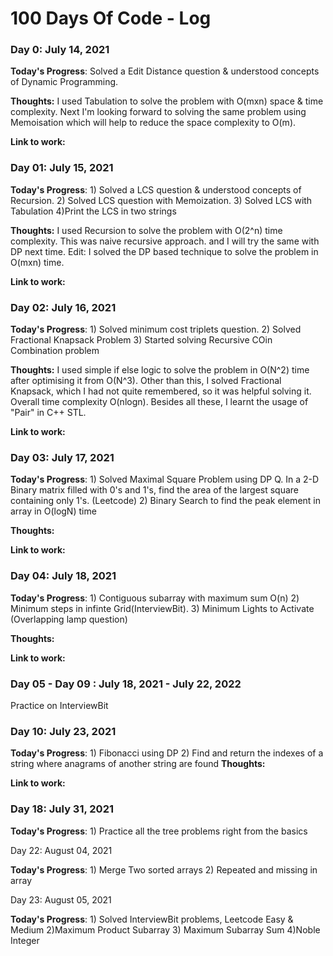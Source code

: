# 100 Days Of Code - Log

### Day 0: July 14, 2021

**Today's Progress**: Solved a Edit Distance question & understood concepts of Dynamic Programming.

**Thoughts:** I used Tabulation to solve the problem with O(mxn) space & time complexity. Next I'm looking forward to solving the same problem using Memoisation which will help to reduce the space complexity to O(m).

**Link to work:** []()

### Day 01: July 15, 2021

**Today's Progress**: 1) Solved a LCS question & understood concepts of Recursion.
2) Solved LCS question with Memoization.
3) Solved LCS with Tabulation
4)Print the LCS in two strings

**Thoughts:** I used Recursion to solve the problem with O(2^n) time complexity. This was  naive recursive approach. and I will try the same with DP next time.
Edit: I solved the DP based technique to solve the problem in O(mxn) time.

**Link to work:** []()

### Day 02: July 16, 2021

**Today's Progress**: 1) Solved minimum cost triplets question.
2) Solved Fractional Knapsack Problem
3) Started solving Recursive COin Combination problem

**Thoughts:** I used simple if else logic to solve the problem in O(N^2) time after optimising it from O(N^3). Other than this, I solved Fractional Knapsack, which I had not quite remembered, so it was helpful solving it. Overall time complexity O(nlogn). Besides all these, I learnt the usage of "Pair" in C++ STL.

**Link to work:** []()

### Day 03: July 17, 2021

**Today's Progress**: 1) Solved Maximal Square Problem using DP
Q. In a 2-D Binary matrix filled with 0's and 1's, find the area of the largest square containing only 1's. (Leetcode)
2) Binary Search to find the peak element in array in O(logN) time

**Thoughts:** 

**Link to work:** []()

### Day 04: July 18, 2021

**Today's Progress**: 1) Contiguous subarray with maximum sum O(n)
2) Minimum steps in infinte Grid(InterviewBit).
3) Minimum Lights to Activate (Overlapping lamp question)

**Thoughts:** 

**Link to work:** []()

### Day 05 - Day 09 : July 18, 2021 - July 22, 2022

Practice on InterviewBit

### Day 10: July 23, 2021

**Today's Progress**: 1) Fibonacci using DP
2) Find and return the indexes of a string where anagrams of another string are found
**Thoughts:** 

**Link to work:** []()

### Day 18: July 31, 2021

**Today's Progress**: 1) Practice all the tree problems right from the basics

Day 22: August 04, 2021

**Today's Progress**: 1) Merge Two sorted arrays
2) Repeated and missing in array

Day 23: August 05, 2021

**Today's Progress**: 1) Solved InterviewBit problems, Leetcode Easy & Medium
2)Maximum Product Subarray
3) Maximum Subarray Sum
4)Noble Integer 
